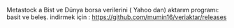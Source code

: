 ﻿Metastock a Bist ve Dünya borsa verilerini ( Yahoo dan) aktarım programı: basit ve beleş. indirmek için : https://github.com/mumin16/veriaktar/releases

